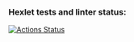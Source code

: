 ### Hexlet tests and linter status:
[![Actions Status](https://github.com/sol-un/php-project-lvl1/workflows/hexlet-check/badge.svg)](https://github.com/sol-un/php-project-lvl1/actions)